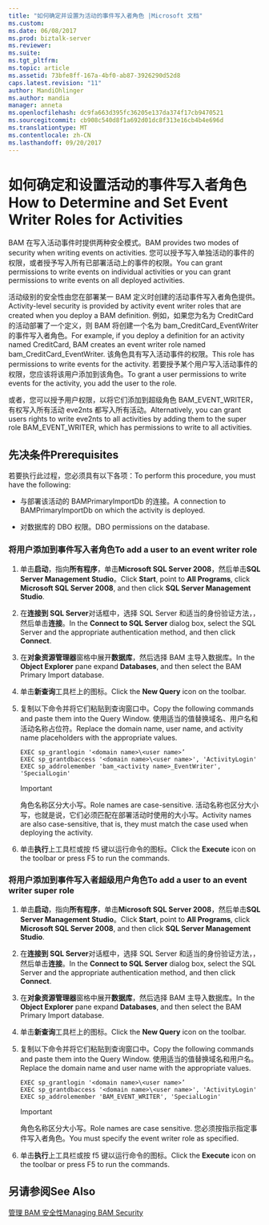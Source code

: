 ```yaml
---
title: "如何确定并设置为活动的事件写入者角色 |Microsoft 文档"
ms.custom: 
ms.date: 06/08/2017
ms.prod: biztalk-server
ms.reviewer: 
ms.suite: 
ms.tgt_pltfrm: 
ms.topic: article
ms.assetid: 73bfe8ff-167a-4bf0-ab87-3926290d52d8
caps.latest.revision: "11"
author: MandiOhlinger
ms.author: mandia
manager: anneta
ms.openlocfilehash: dc9fa663d395fc36205e137da374f17cb9470521
ms.sourcegitcommit: cb908c540d8f1a692d01dc8f313e16cb4b4e696d
ms.translationtype: MT
ms.contentlocale: zh-CN
ms.lasthandoff: 09/20/2017
---
```

# <a name="how-to-determine-and-set-event-writer-roles-for-activities"></a><span data-ttu-id="3d2d1-102">如何确定和设置活动的事件写入者角色</span><span class="sxs-lookup"><span data-stu-id="3d2d1-102">How to Determine and Set Event Writer Roles for Activities</span></span>
<span data-ttu-id="3d2d1-103">BAM 在写入活动事件时提供两种安全模式。</span><span class="sxs-lookup"><span data-stu-id="3d2d1-103">BAM provides two modes of security when writing events on activities.</span></span> <span data-ttu-id="3d2d1-104">您可以授予写入单独活动的事件的权限，或者授予写入所有已部署活动上的事件的权限。</span><span class="sxs-lookup"><span data-stu-id="3d2d1-104">You can grant permissions to write events on individual activities or you can grant permissions to write events on all deployed activities.</span></span>  
  
 <span data-ttu-id="3d2d1-105">活动级别的安全性由您在部署某一 BAM 定义时创建的活动事件写入者角色提供。</span><span class="sxs-lookup"><span data-stu-id="3d2d1-105">Activity-level security is provided by activity event writer roles that are created when you deploy a BAM definition.</span></span> <span data-ttu-id="3d2d1-106">例如，如果您为名为 CreditCard 的活动部署了一个定义，则 BAM 将创建一个名为 bam_CreditCard_EventWriter 的事件写入者角色。</span><span class="sxs-lookup"><span data-stu-id="3d2d1-106">For example, if you deploy a definition for an activity named CreditCard, BAM creates an event writer role named bam_CreditCard_EventWriter.</span></span> <span data-ttu-id="3d2d1-107">该角色具有写入活动事件的权限。</span><span class="sxs-lookup"><span data-stu-id="3d2d1-107">This role has permissions to write events for the activity.</span></span> <span data-ttu-id="3d2d1-108">若要授予某个用户写入活动事件的权限，您应该将该用户添加到该角色。</span><span class="sxs-lookup"><span data-stu-id="3d2d1-108">To grant a user permissions to write events for the activity, you add the user to the role.</span></span>  
  
 <span data-ttu-id="3d2d1-109">或者，您可以授予用户权限，以将它们添加到超级角色 BAM_EVENT_WRITER，有权写入所有活动 eve2nts 都写入所有活动。</span><span class="sxs-lookup"><span data-stu-id="3d2d1-109">Alternatively, you can grant users rights to write eve2nts to all activities by adding them to the super role BAM_EVENT_WRITER, which has permissions to write to all activities.</span></span>  
  
## <a name="prerequisites"></a><span data-ttu-id="3d2d1-110">先决条件</span><span class="sxs-lookup"><span data-stu-id="3d2d1-110">Prerequisites</span></span>  
 <span data-ttu-id="3d2d1-111">若要执行此过程，您必须具有以下各项：</span><span class="sxs-lookup"><span data-stu-id="3d2d1-111">To perform this procedure, you must have the following:</span></span>  
  
-   <span data-ttu-id="3d2d1-112">与部署该活动的 BAMPrimaryImportDb 的连接。</span><span class="sxs-lookup"><span data-stu-id="3d2d1-112">A connection to BAMPrimaryImportDb on which the activity is deployed.</span></span>  
  
-   <span data-ttu-id="3d2d1-113">对数据库的 DBO 权限。</span><span class="sxs-lookup"><span data-stu-id="3d2d1-113">DBO permissions on the database.</span></span>  
  
### <a name="to-add-a-user-to-an-event-writer-role"></a><span data-ttu-id="3d2d1-114">将用户添加到事件写入者角色</span><span class="sxs-lookup"><span data-stu-id="3d2d1-114">To add a user to an event writer role</span></span>  
  
1.  <span data-ttu-id="3d2d1-115">单击**启动**，指向**所有程序**，单击**Microsoft SQL Server 2008**，然后单击**SQL Server Management Studio**。</span><span class="sxs-lookup"><span data-stu-id="3d2d1-115">Click **Start**, point to **All Programs**, click **Microsoft SQL Server 2008**, and then click **SQL Server Management Studio**.</span></span>  
  
2.  <span data-ttu-id="3d2d1-116">在**连接到 SQL Server**对话框中，选择 SQL Server 和适当的身份验证方法，，然后单击**连接**。</span><span class="sxs-lookup"><span data-stu-id="3d2d1-116">In the **Connect to SQL Server** dialog box, select the SQL Server and the appropriate authentication method, and then click **Connect**.</span></span>  
  
3.  <span data-ttu-id="3d2d1-117">在**对象资源管理器**窗格中展开**数据库**，然后选择 BAM 主导入数据库。</span><span class="sxs-lookup"><span data-stu-id="3d2d1-117">In the **Object Explorer** pane expand **Databases**, and then select the BAM Primary Import database.</span></span>  
  
4.  <span data-ttu-id="3d2d1-118">单击**新查询**工具栏上的图标。</span><span class="sxs-lookup"><span data-stu-id="3d2d1-118">Click the **New Query** icon on the toolbar.</span></span>  
  
5.  <span data-ttu-id="3d2d1-119">复制以下命令并将它们粘贴到查询窗口中。</span><span class="sxs-lookup"><span data-stu-id="3d2d1-119">Copy the following commands and paste them into the Query Window.</span></span> <span data-ttu-id="3d2d1-120">使用适当的值替换域名、用户名和活动名称占位符。</span><span class="sxs-lookup"><span data-stu-id="3d2d1-120">Replace the domain name, user name, and activity name placeholders with the appropriate values.</span></span>  
  
    ```  
    EXEC sp_grantlogin '<domain name>\<user name>’  
    EXEC sp_grantdbaccess '<domain name>\<user name>', 'ActivityLogin'  
    EXEC sp_addrolemember 'bam_<activity name>_EventWriter', 'SpecialLogin'  
    ```  
  
    > [!IMPORTANT]
    >  <span data-ttu-id="3d2d1-121">角色名称区分大小写。</span><span class="sxs-lookup"><span data-stu-id="3d2d1-121">Role names are case-sensitive.</span></span> <span data-ttu-id="3d2d1-122">活动名称也区分大小写，也就是说，它们必须匹配在部署活动时使用的大小写。</span><span class="sxs-lookup"><span data-stu-id="3d2d1-122">Activity names are also case-sensitive, that is, they must match the case used when deploying the activity.</span></span>  
  
6.  <span data-ttu-id="3d2d1-123">单击**执行**上工具栏或按 f5 键以运行命令的图标。</span><span class="sxs-lookup"><span data-stu-id="3d2d1-123">Click the **Execute** icon on the toolbar or press F5 to run the commands.</span></span>  
  
### <a name="to-add-a-user-to-an-event-writer-super-role"></a><span data-ttu-id="3d2d1-124">将用户添加到事件写入者超级用户角色</span><span class="sxs-lookup"><span data-stu-id="3d2d1-124">To add a user to an event writer super role</span></span>  
  
1.  <span data-ttu-id="3d2d1-125">单击**启动**，指向**所有程序**，单击**Microsoft SQL Server 2008**，然后单击**SQL Server Management Studio**。</span><span class="sxs-lookup"><span data-stu-id="3d2d1-125">Click **Start**, point to **All Programs**, click **Microsoft SQL Server 2008**, and then click **SQL Server Management Studio**.</span></span>  
  
2.  <span data-ttu-id="3d2d1-126">在**连接到 SQL Server**对话框中，选择 SQL Server 和适当的身份验证方法，，然后单击**连接**。</span><span class="sxs-lookup"><span data-stu-id="3d2d1-126">In the **Connect to SQL Server** dialog box, select the SQL Server and the appropriate authentication method, and then click **Connect**.</span></span>  
  
3.  <span data-ttu-id="3d2d1-127">在**对象资源管理器**窗格中展开**数据库**，然后选择 BAM 主导入数据库。</span><span class="sxs-lookup"><span data-stu-id="3d2d1-127">In the **Object Explorer** pane expand **Databases**, and then select the BAM Primary Import database.</span></span>  
  
4.  <span data-ttu-id="3d2d1-128">单击**新查询**工具栏上的图标。</span><span class="sxs-lookup"><span data-stu-id="3d2d1-128">Click the **New Query** icon on the toolbar.</span></span>  
  
5.  <span data-ttu-id="3d2d1-129">复制以下命令并将它们粘贴到查询窗口中。</span><span class="sxs-lookup"><span data-stu-id="3d2d1-129">Copy the following commands and paste them into the Query Window.</span></span> <span data-ttu-id="3d2d1-130">使用适当的值替换域名和用户名。</span><span class="sxs-lookup"><span data-stu-id="3d2d1-130">Replace the domain name and user name with the appropriate values.</span></span>  
  
    ```  
    EXEC sp_grantlogin '<domain name>\<user name>’  
    EXEC sp_grantdbaccess '<domain name>\<user name>', 'ActivityLogin'  
    EXEC sp_addrolemember 'BAM_EVENT_WRITER', 'SpecialLogin'  
    ```  
  
    > [!IMPORTANT]
    >  <span data-ttu-id="3d2d1-131">角色名称区分大小写。</span><span class="sxs-lookup"><span data-stu-id="3d2d1-131">Role names are case sensitive.</span></span> <span data-ttu-id="3d2d1-132">您必须按指示指定事件写入者角色。</span><span class="sxs-lookup"><span data-stu-id="3d2d1-132">You must specify the event writer role as specified.</span></span>  
  
6.  <span data-ttu-id="3d2d1-133">单击**执行**上工具栏或按 f5 键以运行命令的图标。</span><span class="sxs-lookup"><span data-stu-id="3d2d1-133">Click the **Execute** icon on the toolbar or press F5 to run the commands.</span></span>  
  
## <a name="see-also"></a><span data-ttu-id="3d2d1-134">另请参阅</span><span class="sxs-lookup"><span data-stu-id="3d2d1-134">See Also</span></span>  
 [<span data-ttu-id="3d2d1-135">管理 BAM 安全性</span><span class="sxs-lookup"><span data-stu-id="3d2d1-135">Managing BAM Security</span></span>](../core/managing-bam-security.md)